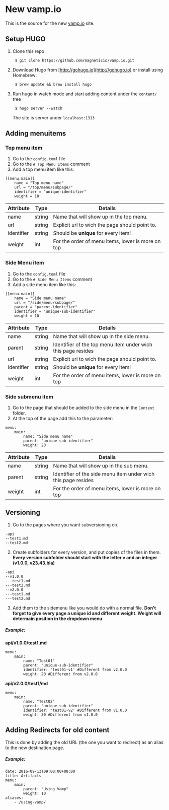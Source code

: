 # New vamp.io

This is the source for the new [vamp.io](http://vamp.io) site. 
## Setup HUGO
    
1. Clone this repo
    
        $ git clone https://github.com/magneticio/vamp.io.git
        
2. Download Hugo from [http://gohugo.io](http://gohugo.io) or install using Homebrew:
    
        $ brew update && brew install hugo

3. Run hugo in watch mode and start adding content under the `content/` tree

        $ hugo server --watch

    The site is server under `localhost:1313`

## Adding menuitems
### Top menu item
1. Go to the `config.toml` file
2. Go to the `# Top Menu Items` comment
3. Add a top menu item like this:

```
[[menu.main]]
    name = "Top menu name"      
    url = "/top/menu/subpage/"
    identifier = "unique-identifier"
    weight = 10
```
|Attribute  |Type   |Details                                            |
|-----------|-------|-------------------------------------------------- |
|name       |string |Name that will show up in the top menu.            |  
|url        |string |Explicit url to wich the page should point to.     |
|identifier |string |Should be **unique** for every item!               | 
|weight     |int    |For the order of menu items, lower is more on top  |

### Side Menu item
1. Go to the `config.toml` file
2. Go to the `# Side Menu Items` comment
3. Add a side menu item like this:

```
[[menu.main]]
    name = "Side menu name"      
    url = "/side/menu/subpage/"
    parent = "parent-identifier"
    identifier = "unique-sub-identifier"
    weight = 10
```
|Attribute  |Type   |Details                                            |
|-----------|-------|-------------------------------------------------- |
|name       |string |Name that will show up in the side menu.           |
|parent     |string |Identifier of the top menu item under wich this page resides|
|url        |string |Explicit url to wich the page should point to.     |
|identifier |string |Should be **unique** for every item!               | 
|weight     |int    |For the order of menu items, lower is more on top  |

### Side submenu item
1. Go to the page that should be added to the side menu in the `Content` folder.
2. At the top of the page add this to the parameter:
```
menu:
    main: 
        name: "Side menu name"
        parent: "unique-sub-identifier"
        weight: 20
```
|Attribute  |Type   |Details                                            |
|-----------|-------|-------------------------------------------------- |
|name       |string |Name that will show up in the sub menu.           |
|parent     |string |Identifier of the side menu item under wich this page resides|
|weight     |int    |For the order of menu items, lower is more on top  |

## Versioning
1. Go to the pages where you want subversioning on.
```
-api
--test1.md
--test2.md
```
2. Create subfolders for every version, and put copies of the files in them. **Every version subfolder should start with the letter v and an integer (v1.0.0, v23.43.bla)**
```
-api
--v1.0.0
---test1.md
---test2.md
--v2.0.0
---test1.md
---test2.md
```

3. Add them to the sidemenu like you would do with a normal file. **Don't forget to give every page a unique id and different weight. Weight will determain position in the dropdown menu**


##### Example:
**api/v1.0.0/test1.md**
```
menu:
    main: 
        name: "Test01"
        parent: "unique-sub-identifier"
        identifier: 'test01-v1' #Different from v2.0.0
        weight: 20 #Different from v2.0.0
```
**api/v2.0.0/test1/md**
```
menu:
    main: 
        name: "Test02"
        parent: "unique-sub-identifier"
        identifier: 'test01-v2' #Different from v1.0.0
        weight: 30 #Different from v1.0.0
```

## Adding Redirects for old content

This is done by adding the old URL (the one you want to redirect) as an alias to the new destination page.

##### Example:
```
date: 2016-09-13T09:00:00+00:00
title: Artifacts
menu:
    main:
        parent: "Using Vamp"
        weight: 10
aliases:
    - /using-vamp/
```


